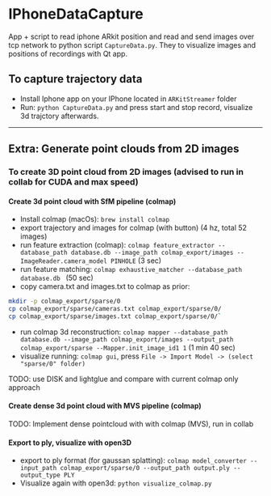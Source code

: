 # IPhoneDataCapture
 
App + script to read iphone ARkit position and read and send images over tcp network to python script `CaptureData.py`. They to visualize images and positions of recordings with Qt app.

## To capture trajectory data
- Install Iphone app on your IPhone located in `ARKitStreamer` folder
- Run: `python CaptureData.py` and press start and stop record, visualize 3d trajctory afterwards.

---

## Extra: Generate point clouds from 2D images
### To create 3D point cloud from 2D images (advised to run in collab for CUDA and max speed)
#### Create 3d point cloud with SfM pipeline (colmap)
- Install colmap (macOs): `brew install colmap`
- export trajectory and images for colmap (with button) (4 hz, total 52 images)
- run feature extraction (colmap): `colmap feature_extractor --database_path database.db --image_path colmap_export/images --ImageReader.camera_model PINHOLE` (3 sec)
- run feature matching: `colmap exhaustive_matcher --database_path database.db ` (50 sec)
- copy camera.txt and images.txt to colmap as prior: 
```bash
mkdir -p colmap_export/sparse/0
cp colmap_export/sparse/cameras.txt colmap_export/sparse/0/ 
cp colmap_export/sparse/images.txt colmap_export/sparse/0/`
```
- run colmap 3d reconstruction: `colmap mapper --database_path database.db --image_path colmap_export/images --output_path colmap_export/sparse --Mapper.init_image_id1 1` (1 min 40 sec)
- visualize running: `colmap gui`, press `File -> Import Model -> (select "sparse/0" folder)`

TODO: use DISK and lightglue and compare with current colmap only approach

#### Create dense 3d point cloud with MVS pipeline (colmap)
 TODO: Implement dense pointcloud with with colmap (MVS), run in collab

#### Export to ply, visualize with open3D
- export to ply format (for gaussan splatting): `colmap model_converter --input_path colmap_export/sparse/0 --output_path output.ply --output_type PLY`
- Visualize again with open3d: `python visualize_colmap.py`


